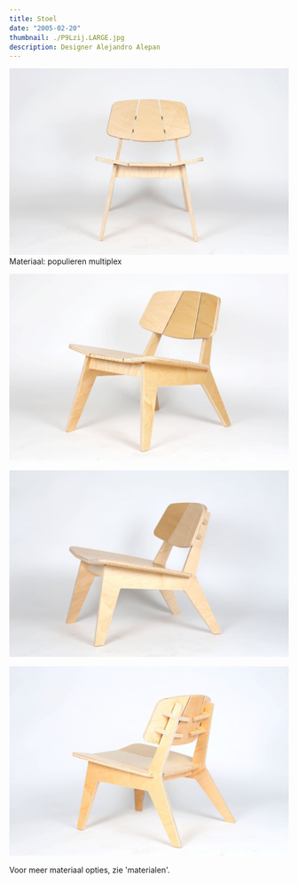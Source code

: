 ```yaml
---
title: Stoel
date: "2005-02-20"
thumbnail: ./P9Lzij.LARGE.jpg
description: Designer Alejandro Alepan
---
```



<div class="kg-card kg-image-card kg-width-wide">

![chair](./P9Lfront.LARGE.jpg)
Materiaal: populieren multiplex
</div>
<div class="kg-card kg-image-card kg-width-wide">

![chair](./P9Lschuinvoor.LARGE.jpg)

</div>
<div class="kg-card kg-image-card kg-width-wide">

![chair](./P9Lschuinvoor2.LARGE.jpg)

</div>
<div class="kg-card kg-image-card kg-width-wide">

![chair](./P9Lschuinachter.LARGE.jpg)

Voor meer materiaal opties, zie 'materialen'.
</div>
